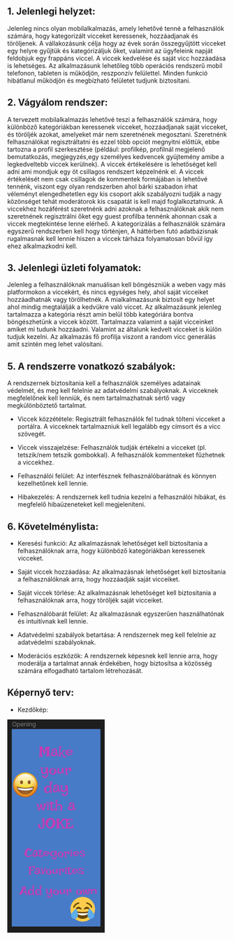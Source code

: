 ## 1. Jelenlegi helyzet:

Jelenleg nincs olyan mobilalkalmazás, amely lehetővé tenné a felhasználók számára, hogy kategorizált vicceket keressenek,
hozzáadjanak és töröljenek. A vállakozásunk célja hogy az évek során összegyűjtött vicceket egy helyre gyűjtük és
kategórizáljuk őket, valamint az ügyfeleink napját feldobjuk egy frappáns viccel. A viccek kedvelése és saját vicc
hozzáadása is lehetséges. Az alkalmazásunk lehetőleg több operációs rendszerű mobil telefonon, tableten is  működjön,
reszponzív felülettel. Minden funkció hibátlanul működjön és megbízható felületet tudjunk biztosítani.

## 2. Vágyálom rendszer:

A tervezett mobilalkalmazás lehetővé teszi a felhasználók számára, hogy különböző kategóriákban keressenek vicceket,
hozzáadjanak saját vicceket, és töröljék azokat, amelyeket már nem szeretnének megosztani. Szeretnénk felhasználókat
regisztráltatni és ezzel több opciót megnyitni előttük, ebbe tartozna a profil szerkesztése (például: profilkép,
profilnál megjelenő bemutatkozás, megjegyzés,egy személyes kedvencek gyüjtemény amibe a legkedveltebb viccek kerülnek).
A viccek értékelésére is lehetőséget kell adni ami mondjuk egy öt csillagos rendszert képzelnénk el. A viccek
értékelését nem csak csillagok de kommentek formájában is lehetővé tennénk, viszont egy olyan rendszerben ahol bárki
szabadon írhat véleményt elengedhetetlen egy kis csoport akik szabályozni tudják a nagy közönséget tehát  moderátorok
kis csapatát is kell majd foglalkoztatnunk. A viccekhez hozáférést szeretnénk adni azoknak a felhasználóknak akik nem
szeretnének regisztrálni őket egy guest profilba tennénk ahonnan csak a viccek megtekintése lenne elérheő.
A kategorizálás a felhasználók számára  egyszerű rendszerben kell hogy történjen, A háttérben futó adatbázisnak
rugalmasnak kell lennie hiszen a viccek tárháza folyamatosan bővül így ehez alkalmazkodni kell.

## 3. Jelenlegi üzleti folyamatok:

Jelenleg a felhasználóknak manuálisan kell böngészniük a weben vagy más platformokon a viccekért, és nincs egységes hely,
ahol saját vicceiket hozzáadhatnák vagy törölhetnék. A mialkalmazásunk biztosít egy helyet ahol mindig megtalálják a
kedvükre való viccet. Az alkalmazásunk jelenleg tartalmazza a kategória részt amin belül több kategóriára bontva
böngészhetünk a viccek között. Tartalmazza valamint a saját vicceinket amiket mi tudunk hozzáadni. Valamint az általunk
kedvelt vicceket is külön tudjuk kezelni. Az alkalmazás fő profilja viszont a random vicc generálás amit szintén
meg lehet valósítani.

## 5. A rendszerre vonatkozó szabályok:

A rendszernek biztosítania kell a felhasználók személyes adatainak védelmét, és meg kell felelnie az adatvédelmi
szabályoknak. A vicceknek megfelelőnek kell lenniük, és nem tartalmazhatnak sértő vagy megkülönböztető tartalmat.

- Viccek közzététele:
  Regisztrált felhasználók fel tudnak tölteni vicceket a portálra.
  A vicceknek tartalmazniuk kell legalább egy címsort és a vicc szövegét.

- Viccek visszajelzése:
  Felhasználók tudják értékelni a vicceket (pl. tetszik/nem tetszik gombokkal).
  A felhasználók kommenteket fűzhetnek a viccekhez.

- Felhasználói felület:
  Az interfésznek felhasználóbarátnak és könnyen kezelhetőnek kell lennie.

- Hibakezelés:
  A rendszernek kell tudnia kezelni a felhasználói hibákat, és megfelelő hibaüzeneteket kell megjeleníteni.

## 6. Követelménylista:

- Keresési funkció: Az alkalmazásnak lehetőséget kell biztosítania a felhasználóknak arra, hogy különböző kategóriákban
  keressenek vicceket.

- Saját viccek hozzáadása: Az alkalmazásnak lehetőséget kell biztosítania a felhasználóknak arra, hogy hozzáadják saját
  vicceiket.

- Saját viccek törlése: Az alkalmazásnak lehetőséget kell biztosítania a felhasználóknak arra, hogy töröljék saját vicceiket.

- Felhasználóbarát felület: Az alkalmazásnak egyszerűen használhatónak és intuitívnak kell lennie.

- Adatvédelmi szabályok betartása: A rendszernek meg kell felelnie az adatvédelmi szabályoknak.

- Moderációs eszközök: A rendszernek képesnek kell lennie arra, hogy moderálja a tartalmat annak érdekében,
  hogy biztosítsa a közösség számára elfogadható tartalom létrehozását.

## Képernyő terv:

- Kezdőkép:

![](Opening.png)